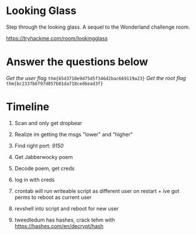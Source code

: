 # Looking Glass
Step through the looking glass. A sequel to the Wonderland challenge room.

https://tryhackme.com/room/lookingglass



# Answer the questions below

*Get the user flag*
`thm{65d3710e9d75d5f346d2bac669119a23}`
*Get the root flag*
`thm{bc2337b6f97d057b01da718ced6ead3f}`


# Timeline
1. Scan and only get dropbear
2. Realize im getting the msgs "lower" and "higher"
3. Find right port: *9150*
4. Get Jabberwocky poem
5. Decode poem, get creds
6. log in with creds

7. crontab will run writeable script as different user on restart + ive got perms to reboot as current user
8. revshell into script and reboot for new user
9. tweedledum has hashes, crack tehm with https://hashes.com/en/decrypt/hash

